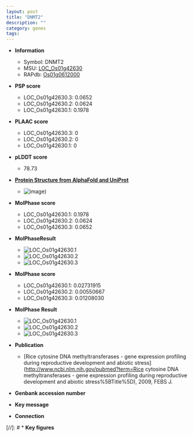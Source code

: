 ```yaml
---
layout: post
title: "DNMT2"
description: ""
category: genes
tags: 
---
```


* **Information**  
    + Symbol: DNMT2  
    + MSU: [LOC_Os01g42630](http://rice.plantbiology.msu.edu/cgi-bin/ORF_infopage.cgi?orf=LOC_Os01g42630)  
    + RAPdb: [Os01g0612000](http://rapdb.dna.affrc.go.jp/viewer/gbrowse_details/irgsp1?name=Os01g0612000)  

* **PSP score**  
    + LOC_Os01g42630.3: 0.0652 
    + LOC_Os01g42630.2: 0.0624 
    + LOC_Os01g42630.1: 0.1978 

* **PLAAC score**  
    + LOC_Os01g42630.3: 0 
    + LOC_Os01g42630.2: 0 
    + LOC_Os01g42630.1: 0 

* **pLDDT score**
    + 78.73

* **[Protein Structure from AlphaFold and UniProt](https://www.uniprot.org/uniprotkb/A0A0P0V598/entry#structure)**
    + ![image](https://ricepsp.github.io/images/A/AF-A0A0P0V598-F1.png))

* **MolPhase score**
    + LOC_Os01g42630.1: 0.1978
    + LOC_Os01g42630.2: 0.0624
    + LOC_Os01g42630.3: 0.0652

* **MolPhaseResult**
    + ![LOC_Os01g42630.1](https://ricepsp.github.io/pictures/LOC_Os01g/LOC_Os01g42630.1.png)
    + ![LOC_Os01g42630.2](https://ricepsp.github.io/pictures/LOC_Os01g/LOC_Os01g42630.2.png)
    + ![LOC_Os01g42630.3](https://ricepsp.github.io/pictures/LOC_Os01g/LOC_Os01g42630.3.png)

* **MolPhase score**
    + LOC_Os01g42630.1: 0.02731915
    + LOC_Os01g42630.2: 0.00550667
    + LOC_Os01g42630.3: 0.01208030

* **MolPhase Result**
    + ![LOC_Os01g42630.1](https://304243504.github.io/Pictures/LOC_Os01g/LOC_Os01g42630.1.png)
    + ![LOC_Os01g42630.2](https://304243504.github.io/Pictures/LOC_Os01g/LOC_Os01g42630.2.png)
    + ![LOC_Os01g42630.3](https://304243504.github.io/Pictures/LOC_Os01g/LOC_Os01g42630.3.png)

* **Publication**  
    + [Rice cytosine DNA methyltransferases - gene expression profiling during reproductive development and abiotic stress](http://www.ncbi.nlm.nih.gov/pubmed?term=Rice cytosine DNA methyltransferases - gene expression profiling during reproductive development and abiotic stress%5BTitle%5D), 2009, FEBS J.

* **Genbank accession number**  

* **Key message**  

* **Connection**  

[//]: # * **Key figures**  


